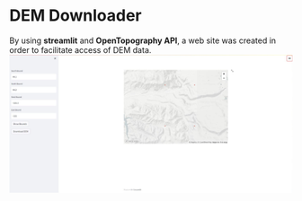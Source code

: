 # DEM Downloader

By using **streamlit** and **OpenTopography API**, a web site was created in order to facilitate access of DEM data.
![alt text](https://github.com/gokceyagmurbudak/DEM_downloader/blob/main/ss.JPG)
